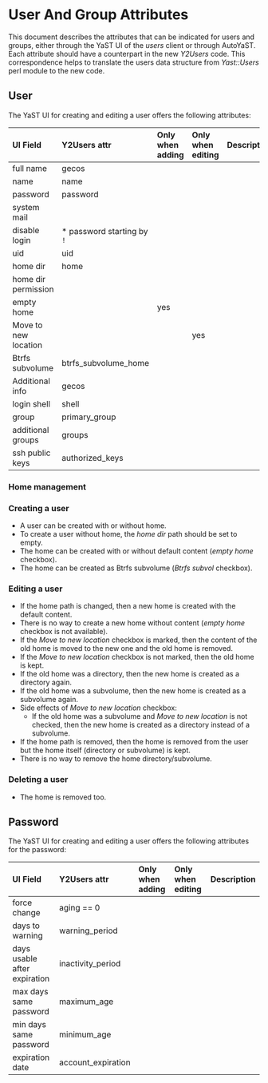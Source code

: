 # User And Group Attributes

This document describes the attributes that can be indicated for users and groups, either through the YaST UI of the *users* client or through AutoYaST. Each attribute should have a counterpart in the new *Y2Users* code. This correspondence helps to translate the users data structure from *Yast::Users* perl module to the new code.

## User

The YaST UI for creating and editing a user offers the following attributes:

| UI Field | Y2Users attr | Only when adding | Only when editing | Description |
| :--- | :--- | :--- | :--- | :--- |
| full name | gecos | | | |
| name | name | | | |
| password | password | | | |
| system mail | | | | |
| disable login | * password starting by `!` | | | |
| uid | uid | | | |
| home dir | home | | | | |
| home dir permission | | | | |
| empty home | | yes | | |
| Move to new location | | | yes |  |
| Btrfs subvolume | btrfs_subvolume_home | | | |
| Additional info | gecos | | | |
| login shell | shell | | | |
| group | primary_group | | | |
| additional groups | groups | | | |
| ssh public keys | authorized_keys | | | |

### Home management

### Creating a user

* A user can be created with or without home.
* To create a user without home, the *home dir* path should be set to empty.
* The home can be created with or without default content (*empty home* checkbox).
* The home can be created as Btrfs subvolume (*Btrfs subvol* checkbox).

### Editing a user

* If the home path is changed, then a new home is created with the default content.
* There is no way to create a new home without content (*empty home* checkbox is not available).
* If the *Move to new location* checkbox is marked, then the content of the old home is moved to the new one and the old home is removed.
* If the *Move to new location* checkbox is not marked, then the old home is kept.
* If the old home was a directory, then the new home is created as a directory again.
* If the old home was a subvolume, then the new home is created as a subvolume again.
* Side effects of *Move to new location* checkbox:
  * If the old home was a subvolume and *Move to new location* is not checked, then the new home is created as a directory instead of a subvolume.
* If the home path is removed, then the home is removed from the user but the home itself (directory or subvolume) is kept.
* There is no way to remove the home directory/subvolume.

### Deleting a user

* The home is removed too.


## Password

The YaST UI for creating and editing a user offers the following attributes for the password:

| UI Field | Y2Users attr | Only when adding | Only when editing | Description |
| :--- | :--- | :--- | :--- | :--- |
| force change  | aging == 0  | | | |
| days to warning | warning_period | | | |
| days usable after expiration | inactivity_period | | | |
| max days same password | maximum_age | | | |
| min days same password | minimum_age | | | |
| expiration date | account_expiration | | | |

